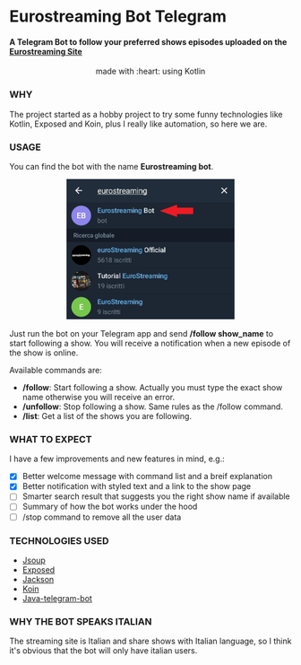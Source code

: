 # Eurostreaming Bot Telegram

#### A Telegram Bot to follow your preferred shows episodes uploaded on the [Eurostreaming Site](https://eurostreaming.pink)
<p align="center">made with :heart: using Kotlin</p>

### WHY
The project started as a hobby project to try some funny technologies like Kotlin, Exposed and Koin, plus I really like automation, so here we are.

### USAGE

You can find the bot with the name **Eurostreaming bot**.
<p align="center">
    <img width="300" height="250" src="readme/find_the_bot.jpg">
</p>

Just run the bot on your Telegram app and send **/follow show_name** to start following a show. You will receive a notification when a new episode of the show is online.

Available commands are:
- **/follow**: Start following a show. Actually you must type the exact show name otherwise you will receive an error.
- **/unfollow**: Stop following a show. Same rules as the /follow command.
- **/list**: Get a list of the shows you are following.

### WHAT TO EXPECT
I have a few improvements and new features in mind, e.g.:
- [x] Better welcome message with command list and a breif explanation
- [x] Better notification with styled text and a link to the show page
- [ ] Smarter search result that suggests you the right show name if available
- [ ] Summary of how the bot works under the hood
- [ ] /stop command to remove all the user data

### TECHNOLOGIES USED
- [Jsoup](https://jsoup.org/)
- [Exposed](https://github.com/JetBrains/Exposed)
- [Jackson](https://github.com/FasterXML/jackson)
- [Koin](https://jsoup.org/)
- [Java-telegram-bot](https://github.com/pengrad/java-telegram-bot-api)

### WHY THE BOT SPEAKS ITALIAN
The streaming site is Italian and share shows with Italian language, so I think it's obvious that the bot will only have italian users.


